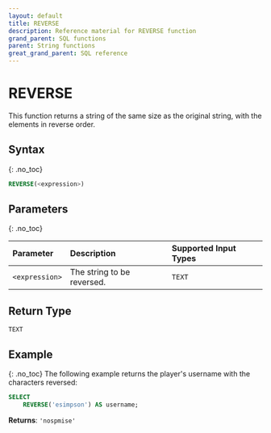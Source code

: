 ```yaml
---
layout: default
title: REVERSE
description: Reference material for REVERSE function
grand_parent: SQL functions
parent: String functions
great_grand_parent: SQL reference
---
```


# REVERSE

This function returns a string of the same size as the original string, with the elements in reverse order.

## Syntax
{: .no_toc}

```sql
REVERSE(<expression>)
```

## Parameters 
{: .no_toc}

| Parameter  | Description                | Supported Input Types |
| :---------- | :--------------------------|:---------------------|
| `<expression>` | The string to be reversed. | `TEXT` | 

## Return Type
`TEXT`

## Example
{: .no_toc}
The following example returns the player's username with the characters reversed: 

```sql
SELECT
	REVERSE('esimpson') AS username; 
```

**Returns**: `'nospmise'`
